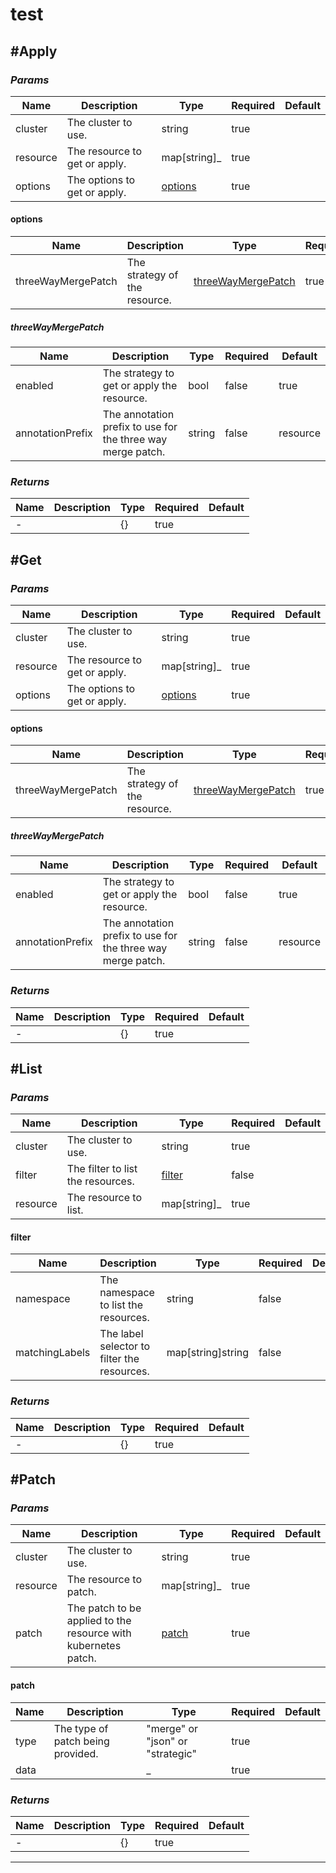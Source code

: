 # test

## #Apply


### *Params*

 Name | Description | Type | Required | Default 
 ---- | ----------- | ---- | -------- | ------- 
 cluster | The cluster to use. | string | true |  
 resource | The resource to get or apply. | map[string]_ | true |  
 options | The options to get or apply. | [options](#options) | true |  


#### options

 Name | Description | Type | Required | Default 
 ---- | ----------- | ---- | -------- | ------- 
 threeWayMergePatch | The strategy of the resource. | [threeWayMergePatch](#threewaymergepatch) | true |  


##### threeWayMergePatch

 Name | Description | Type | Required | Default 
 ---- | ----------- | ---- | -------- | ------- 
 enabled | The strategy to get or apply the resource. | bool | false | true 
 annotationPrefix | The annotation prefix to use for the three way merge patch. | string | false | resource 


### *Returns*

 Name | Description | Type | Required | Default 
 ---- | ----------- | ---- | -------- | ------- 
 \- |  | {} | true |  
## #Get


### *Params*

 Name | Description | Type | Required | Default 
 ---- | ----------- | ---- | -------- | ------- 
 cluster | The cluster to use. | string | true |  
 resource | The resource to get or apply. | map[string]_ | true |  
 options | The options to get or apply. | [options](#options) | true |  


#### options

 Name | Description | Type | Required | Default 
 ---- | ----------- | ---- | -------- | ------- 
 threeWayMergePatch | The strategy of the resource. | [threeWayMergePatch](#threewaymergepatch) | true |  


##### threeWayMergePatch

 Name | Description | Type | Required | Default 
 ---- | ----------- | ---- | -------- | ------- 
 enabled | The strategy to get or apply the resource. | bool | false | true 
 annotationPrefix | The annotation prefix to use for the three way merge patch. | string | false | resource 


### *Returns*

 Name | Description | Type | Required | Default 
 ---- | ----------- | ---- | -------- | ------- 
 \- |  | {} | true |  
## #List


### *Params*

 Name | Description | Type | Required | Default 
 ---- | ----------- | ---- | -------- | ------- 
 cluster | The cluster to use. | string | true |  
 filter | The filter to list the resources. | [filter](#filter) | false |  
 resource | The resource to list. | map[string]_ | true |  


#### filter

 Name | Description | Type | Required | Default 
 ---- | ----------- | ---- | -------- | ------- 
 namespace | The namespace to list the resources. | string | false |  
 matchingLabels | The label selector to filter the resources. | map[string]string | false |  


### *Returns*

 Name | Description | Type | Required | Default 
 ---- | ----------- | ---- | -------- | ------- 
 \- |  | {} | true |  
## #Patch


### *Params*

 Name | Description | Type | Required | Default 
 ---- | ----------- | ---- | -------- | ------- 
 cluster | The cluster to use. | string | true |  
 resource | The resource to patch. | map[string]_ | true |  
 patch | The patch to be applied to the resource with kubernetes patch. | [patch](#patch) | true |  


#### patch

 Name | Description | Type | Required | Default 
 ---- | ----------- | ---- | -------- | ------- 
 type | The type of patch being provided. | "merge" or "json" or "strategic" | true |  
 data |  | _ | true |  


### *Returns*

 Name | Description | Type | Required | Default 
 ---- | ----------- | ---- | -------- | ------- 
 \- |  | {} | true |  
------

